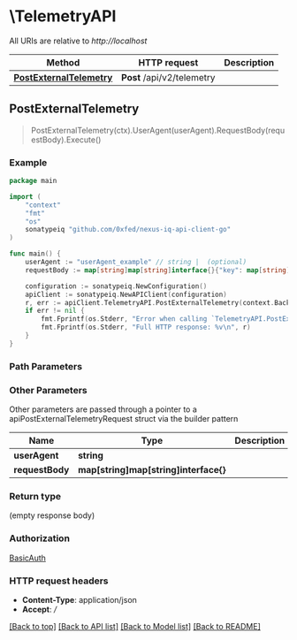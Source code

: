 # \TelemetryAPI

All URIs are relative to *http://localhost*

Method | HTTP request | Description
------------- | ------------- | -------------
[**PostExternalTelemetry**](TelemetryAPI.md#PostExternalTelemetry) | **Post** /api/v2/telemetry | 



## PostExternalTelemetry

> PostExternalTelemetry(ctx).UserAgent(userAgent).RequestBody(requestBody).Execute()



### Example

```go
package main

import (
	"context"
	"fmt"
	"os"
	sonatypeiq "github.com/0xfed/nexus-iq-api-client-go"
)

func main() {
	userAgent := "userAgent_example" // string |  (optional)
	requestBody := map[string]map[string]interface{}{"key": map[string]interface{}(123)} // map[string]map[string]interface{} |  (optional)

	configuration := sonatypeiq.NewConfiguration()
	apiClient := sonatypeiq.NewAPIClient(configuration)
	r, err := apiClient.TelemetryAPI.PostExternalTelemetry(context.Background()).UserAgent(userAgent).RequestBody(requestBody).Execute()
	if err != nil {
		fmt.Fprintf(os.Stderr, "Error when calling `TelemetryAPI.PostExternalTelemetry``: %v\n", err)
		fmt.Fprintf(os.Stderr, "Full HTTP response: %v\n", r)
	}
}
```

### Path Parameters



### Other Parameters

Other parameters are passed through a pointer to a apiPostExternalTelemetryRequest struct via the builder pattern


Name | Type | Description  | Notes
------------- | ------------- | ------------- | -------------
 **userAgent** | **string** |  | 
 **requestBody** | **map[string]map[string]interface{}** |  | 

### Return type

 (empty response body)

### Authorization

[BasicAuth](../README.md#BasicAuth)

### HTTP request headers

- **Content-Type**: application/json
- **Accept**: */*

[[Back to top]](#) [[Back to API list]](../README.md#documentation-for-api-endpoints)
[[Back to Model list]](../README.md#documentation-for-models)
[[Back to README]](../README.md)

